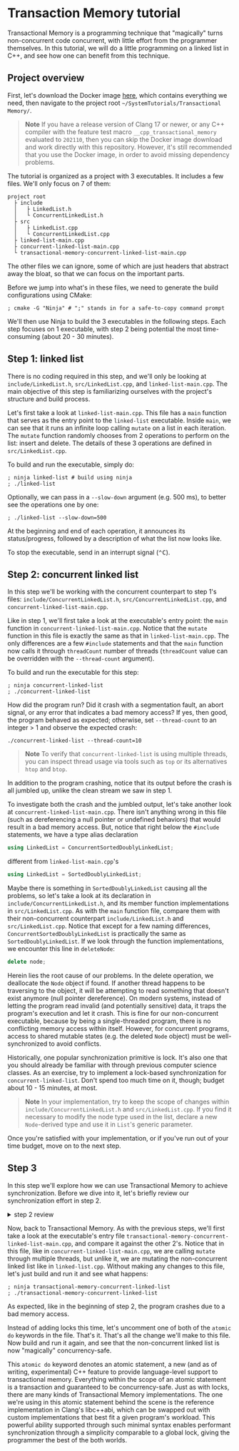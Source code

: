 # Transaction Memory tutorial

Transactional Memory is a programming technique that "magically" turns non-concurrent code concurrent, with little effort from the programmer themselves. In this tutorial, we will do a little programming on a linked list in C++, and see how one can benefit from this technique. 

## Project overview

First, let's download the Docker image [here](link-pending), which contains everything we need, then navigate to the project root `~/SystemTutorials/Transactional Memory/`.

> **Note**
> If you have a release version of Clang 17 or newer, or any C++ compiler with the feature test macro `__cpp_transactional_memory` evaluated to `202110`, then you can skip the Docker image download and work directly with this repository. However, it's still recommended that you use the Docker image, in order to avoid missing dependency problems.

The tutorial is organized as a project with 3 executables. It includes a few files. We'll only focus on 7 of them:

```
project root
  ├ include
  │   ├ LinkedList.h
  │   └ ConcurrentLinkedList.h
  ├ src
  │   ├ LinkedList.cpp
  │   └ ConcurrentLinkedList.cpp
  ├ linked-list-main.cpp
  ├ concurrent-linked-list-main.cpp
  └ transactional-memory-concurrent-linked-list-main.cpp
```

The other files we can ignore, some of which are just headers that abstract away the bloat, so that we can focus on the important parts.

Before we jump into what's in these files, we need to generate the build configurations using CMake:

```
; cmake -G "Ninja" # ";" stands in for a safe-to-copy command prompt
```

We'll then use Ninja to build the 3 executables in the following steps. Each step focuses on 1 executable, with step 2 being potential the most time-consuming (about 20 - 30 minutes).

## Step 1: linked list

There is no coding required in this step, and we'll only be looking at `include/LinkedList.h`, `src/LinkedList.cpp`, and `linked-list-main.cpp`. The main objective of this step is familiarizing ourselves with the project's structure and build process.

Let's first take a look at `linked-list-main.cpp`. This file has a `main` function that serves as the entry point to the `linked-list` executable. Inside `main`, we can see that it runs an infinite loop calling `mutate` on a list in each iteration. The `mutate` function randomly chooses from 2 operations to perform on the list: insert and delete. The details of these 3 operations are defined in `src/LinkedList.cpp`.

To build and run the executable, simply do:

```
; ninja linked-list # build using ninja
; ./linked-list
```

Optionally, we can pass in a `--slow-down` argument (e.g. 500 ms), to better see the operations one by one:

```
; ./linked-list --slow-down=500
```

At the beginning and end of each operation, it announces its status/progress, followed by a description of what the list now looks like.

To stop the executable, send in an interrupt signal (<kbd>⌃C</kbd>).

## Step 2: concurrent linked list

In this step we'll be working with the concurrent counterpart to step 1's files: `include/ConcurrentLinkedList.h`, `src/ConcurrentLinkedList.cpp`, and `concurrent-linked-list-main.cpp`.

Like in step 1, we'll first take a look at the executable's entry point: the `main` function in `concurrent-linked-list-main.cpp`. Notice that the `mutate` function in this file is exactly the same as that in `linked-list-main.cpp`. The only differences are a few `#include` statements and that the `main` function now calls it through `threadCount` number of threads (`threadCount` value can be overridden with the `--thread-count` argument). 

To build and run the executable for this step:

```
; ninja concurrent-linked-list
; ./concurrent-linked-list
```

How did the program run? Did it crash with a segmentation fault, an abort signal, or any error that indicates a bad memory access? If yes, then good, the program behaved as expected; otherwise, set `--thread-count` to an integer > 1 and observe the expected crash:

```
./concurrent-linked-list --thread-count=10
```

> **Note**
> To verify that `concurrent-linked-list` is using multiple threads, you can inspect thread usage via tools such as `top` or its alternatives `htop` and `btop`.

In addition to the program crashing, notice that its output before the crash is all jumbled up, unlike the clean stream we saw in step 1.

To investigate both the crash and the jumbled output, let's take another look at `concurrent-linked-list-main.cpp`. There isn't anything wrong in this file (such as dereferencing a null pointer or undefined behaviors) that would result in a bad memory access. But, notice that right below the `#include` statements, we have a type alias declaration 

```c++
using LinkedList = ConcurrentSortedDoublyLinkedList;
```

different from `linked-list-main.cpp`'s

```c++
using LinkedList = SortedDoublyLinkedList;
```

Maybe there is something in `SortedDoublyLinkedList` causing all the problems, so let's take a look at its declaration in  `include/ConcurrentLinkedList.h`, and its member function implementations in `src/LinkedList.cpp`. As with the `main` function file, compare them with their non-concurrent counterpart `include/LinkedList.h` and `src/LinkedList.cpp`. Notice that except for a few naming differences, `ConcurrentSortedDoublyLinkedList` is practically the same as `SortedDoublyLinkedList`. If we look through the function implementations, we encounter this line in `deleteNode`:

```c++
delete node;
```

Herein lies the root cause of our problems. In the delete operation, we deallocate the `Node` object if found. If another thread happens to be traversing to the object, it will be attempting to read something that doesn't exist anymore (null pointer dereference). On modern systems, instead of letting the program read invalid (and potentially sensitive) data, it traps the program's execution and let it crash. This is fine for our non-concurrent executable, because by being a single-threaded program, there is no conflicting memory access within itself. However, for concurrent programs, access to shared mutable states (e.g. the deleted `Node` object) must be well-synchronized to avoid conflicts. 

Historically, one popular synchronization primitive is lock. It's also one that you should already be familiar with through previous computer science classes. As an exercise, try to implement a lock-based synchronization for `concurrent-linked-list`. Don't spend too much time on it, though; budget about 10 - 15 minutes, at most. 

> **Note**
> In your implementation, try to keep the scope of changes within `include/ConcurrentLinkedList.h` and `src/LinkedList.cpp`. If you find it necessary to modify the node type used in the list, declare a new `Node`-derived type and use it in `List`'s generic parameter. 

Once you're satisfied with your implementation, or if you've run out of your time budget, move on to the next step.

## Step 3

In this step we'll explore how we can use Transactional Memory to achieve synchronization. Before we dive into it, let's briefly review our synchronization effort in step 2.

<details>
    <summary>
        step 2 review
    </summary>
    <p>
        If your synchronization in step 2 worked, good job! If it didn't, it's still fine. Synchronization using locks is difficult, especially performant ones.
    </p>
    <p>
        There are many ways to synchronize access to a linked list using locks: a global lock, hand-over-hand locking on each node, a lock table, etc. Under the `patches/` directory are reference implementations of the first 2 designs. Apply each patch to the repository and check it out.
    </p>
    <pre>
    <code style="display:block; white-space:pre-wrap">
    ; git add .
    ; git stash # stashes your synchronization implementation
    ; git am path/to/Transactional\ Memory/patches/global\ lock.patch
    </code>
    </pre>
    <p>
        This first patch implements a global lock. It's the simpliest synchronization but suffers from poor performance because only one thread can work at a time. In fact it's even worse than the non-concurrent `linked-list`, due to the overhead of contending on and aquiring the lock.
    </p>
    <pre></pre>
    <code style="display:block; white-space:pre-wrap">
    ; git restore .
    ; git clean -f
    ; git am path/to/Transactional\ Memory/patches/hand-over-hand\ locking.patch
    </code>
    </pre>
    <p>
        This second patch implements a hand-over-hand locking. This is a lot more performant than the global lock, but it also incurs a significantly higher implementation difficulty.
    </p>
</details>

Now, back to Transactional Memory. As with the previous steps, we'll first take a look at the executable's entry file `transactional-memory-concurrent-linked-list-main.cpp`, and compare it against the other 2's. Notice that in this file, like in `concurrent-linked-list-main.cpp`, we are calling `mutate` through multiple threads, but unlike it, we are mutating the non-concurrent linked list like in `linked-list.cpp`. Without making any changes to this file, let's just build and run it and see what happens:

```
; ninja transactional-memory-concurrent-linked-list
; ./transactional-memory-concurrent-linked-list
```

As expected, like in the beginning of step 2, the program crashes due to a bad memory access. 

Instead of adding locks this time, let's uncomment one of both of the `atomic do` keywords in the file. That's it. That's all the change we'll make to this file. Now build and run it again, and see that the non-concurrent linked list is now "magically" concurrency-safe.

This `atomic do` keyword denotes an atomic statement, a new (and as of writing, experimental) C++ feature to provide language-level support to transactional memory. Everything within the scope of an atomic statement is a transaction and guaranteed to be concurrency-safe. Just as with locks, there are many kinds of Transactional Memory implementations. The one we're using in this atomic statement behind the scene is the reference implementation in Clang's libc++abi, which can be swapped out with custom implementations that best fit a given program's workload. This powerful ability supported through such minimal syntax enables performant synchronization through a simplicity comparable to a global lock, giving the programmer the best of the both worlds.
